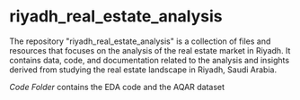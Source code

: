 # riyadh_real_estate_analysis
The repository "riyadh_real_estate_analysis" is a collection of files and resources that focuses on the analysis of the real estate market in Riyadh. It contains data, code, and documentation related to the analysis and insights derived from studying the real estate landscape in Riyadh, Saudi Arabia.

*Code Folder* contains the EDA code and the AQAR dataset
